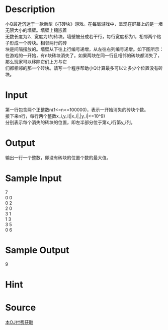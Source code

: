 
# Description

<div class="content"><div>小Q最近沉迷于一款新型《打砖块》游戏。在每局游戏中，呈现在屏幕上的是一堵无限大小的墙壁。墙壁上镶嵌着</div>
<div>无数长度为2、宽度为1的砖块。墙壁被分成若干行，每行宽度都为1，相邻两个格子形成一个砖块。相邻两行的砖</div>
<div>块是间隔摆放的。墙壁从下往上行编号递增，从左往右列编号递增。如下图所示：</div>
<div><img src="/source/bzoj/5045/img/aHR0cDovL2JlZ2luLmx5ZHN5LmNvbS9KdWRnZU9ubGluZS91cGxvYWQvMjI4NS5wbmc=.png" alt=""/></div>
<div>在游戏的一开始，有n块砖块消失了。如果两块在同一行且相邻的砖块都消失了，那么玩家可以移除它们上方与它</div>
<div>们都相邻的那一个砖块。请写一个程序帮助小Q计算最多可以让多少个位置没有砖块。</div>
<div></div></div>

# Input

<div class="content"><div>第一行包含两个正整数n(1&lt;=n&lt;=100000)，表示一开始消失的砖块个数。</div>
<div>接下来n行，每行两个整数x_i,y_i(|x_i|,|y_i|&lt;=10^9)</div>
<div>分别表示每个消失的砖块的位置，即左半部分位于第x_i行第y_i列。</div>
<div></div></div>

# Output

<div class="content"><div>输出一行一个整数，即没有砖块的位置个数的最大值。</div>
<div></div></div>

# Sample Input

<div class="content"><span class="sampledata">7<br/>
0 0<br/>
0 2<br/>
2 0<br/>
3 1<br/>
1 3<br/>
3 5<br/>
0 6</span></div>

# Sample Output

<div class="content"><span class="sampledata">9</span></div>

# Hint

<div class="content"><p></p></div>

# Source

<div class="content"><p><a href="problemset.php?search=本OJ付费获取">本OJ付费获取</a></p></div>

